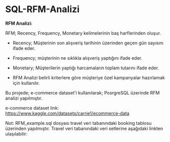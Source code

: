 # SQL-RFM-Analizi


**RFM Analizi:**

RFM; Recency, Frequency, Monetary kelimelerinin baş harflerinden oluşur.

- Recency; Müşterinin son alışveriş tarihinin üzerinden geçen gün sayısını ifade eder.
- Frequency; müşterinin ne sıklıkla alışveriş yaptığını ifade eder.
- Monetary; Müşterilerin yaptığı harcamaların toplam tutarını ifade eder.

- RFM Analizi belirli kriterlere göre müşteriye özel kampanyalar hazırlamak için kullanılır.

Bu projede; e-commerce dataset'i kullanılarak; PosrgreSQL üzerinde RFM analizi yapılmıştır.

e-commerce dataset link: https://www.kaggle.com/datasets/carrie1/ecommerce-data

Not: RFM_example.sql dosyası travel veri tabanındaki booking tablosu üzerinden yapılmıştır.
Travel veri tabanındaki veri setlerine aşağıdaki linkten ulaşılabilir:

